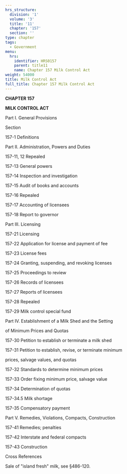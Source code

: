 ```yaml
---
hrs_structure:
  division: '1'
  volume: '3'
  title: '11'
  chapter: '157'
  section: ''
type: chapter
tags:
  - Government
menu:
  hrs:
    identifier: HRS0157
    parent: title11
    name: Chapter 157 Milk Control Act
weight: 54000
title: Milk Control Act
full_title: Chapter 157 Milk Control Act
---
```

**CHAPTER 157**

**MILK CONTROL ACT**

Part I. General Provisions

Section

157-1 Definitions

Part II. Administration, Powers and Duties

157-11, 12 Repealed

157-13 General powers

157-14 Inspection and investigation

157-15 Audit of books and accounts

157-16 Repealed

157-17 Accounting of licensees

157-18 Report to governor

Part III. Licensing

157-21 Licensing

157-22 Application for license and payment of fee

157-23 License fees

157-24 Granting, suspending, and revoking licenses

157-25 Proceedings to review

157-26 Records of licensees

157-27 Reports of licensees

157-28 Repealed

157-29 Milk control special fund

Part IV. Establishment of a Milk Shed and the Setting

of Minimum Prices and Quotas

157-30 Petition to establish or terminate a milk shed

157-31 Petition to establish, revise, or terminate minimum

prices, salvage values, and quotas

157-32 Standards to determine minimum prices

157-33 Order fixing minimum price, salvage value

157-34 Determination of quotas

157-34.5 Milk shortage

157-35 Compensatory payment

Part V. Remedies, Violations, Compacts, Construction

157-41 Remedies; penalties

157-42 Interstate and federal compacts

157-43 Construction

Cross References

Sale of "island fresh" milk, see §486-120.
